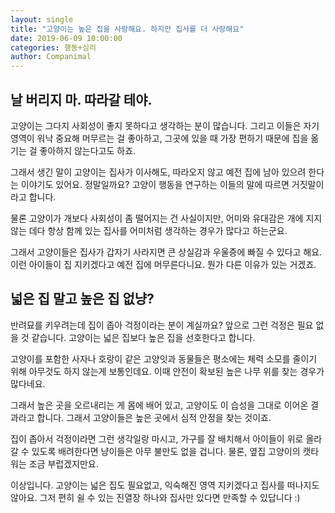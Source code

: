 ```yaml
---
layout: single
title: "고양이는 높은 집을 사랑해요. 하지만 집사를 더 사랑해요"
date: 2019-06-09 10:00:00
categories: 행동+심리
author: Companimal
---
```


## 날 버리지 마. 따라갈 테야.

고양이는 그다지 사회성이 좋지 못하다고 생각하는 분이 많습니다. 그리고 이들은 자기 영역이 워낙 중요해 머무르는 걸 좋아하고, 그곳에 있을 때 가장 편하기 때문에 집을 옮기는 걸 좋아하지 않는다고도 하죠.

그래서 생긴 말이 고양이는 집사가 이사해도, 따라오지 않고 예전 집에 남아 있으려 한다는 이야기도 있어요. 정말일까요? 고양이 행동을 연구하는 이들의 말에 따르면 거짓말이라고 합니다.

물론 고양이가 개보다 사회성이 좀 떨어지는 건 사실이지만, 어미와 유대감은 개에 지지 않는 데다 항상 함께 있는 집사를 어미처럼 생각하는 경우가 많다고 하는군요.

그래서 고양이들은 집사가 갑자기 사라지면 큰 상실감과 우울증에 빠질 수 있다고 해요. 이런 아이들이 집 지키겠다고 예전 집에 머무른다니요. 뭔가 다른 이유가 있는 거겠죠.

## 넓은 집 말고 높은 집 없냥?

반려묘를 키우려는데 집이 좁아 걱정이라는 분이 계실까요? 앞으로 그런 걱정은 필요 없을 것 같습니다. 고양이는 넓은 집보다 높은 집을 선호한다고 합니다.

고양이를 포함한 사자나 호랑이 같은 고양잇과 동물들은 평소에는 체력 소모를 줄이기 위해 아무것도 하지 않는게 보통인데요. 이때 안전이 확보된 높은 나무 위를 찾는 경우가 많다네요.

그래서 높은 곳을 오르내리는 게 몸에 배어 있고, 고양이도 이 습성을 그대로 이어온 결과라고 합니다. 그래서 고양이들은 높은 곳에서 심적 안정을 찾는 것이죠.

집이 좁아서 걱정이라면 그런 생각일랑 마시고, 가구를 잘 배치해서 아이들이 위로 올라갈 수 있도록 배려한다면 냥이들은 아무 불만도 없을 겁니다. 물론, 옆집 고양이의 캣타워는 조금 부럽겠지만요.

이상입니다. 고양이는 넓은 집도 필요없고, 익숙해진 영역 지키겠다고 집사를 떠나지도 않아요. 그저 편히 쉴 수 있는 진열장 하나와 집사만 있다면 만족할 수 있답니다 :)
